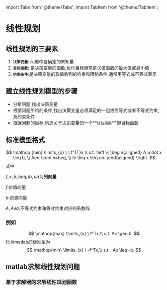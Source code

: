 import Tabs from '@theme/Tabs';
import TabItem from '@theme/TabItem';

# 线性规划
## 线性规划的三要素
1. **`决策变量`**: 问题中要确定的未知量
2. **`目标函数`**: 是决策变量的函数,优化目标通常是求该函数的最大值或最小值
3. **`约束条件`**:是决策变量的取值收到的约束和限制条件,通常用等式或不等式表示
## 建立线性规划模型的步骤
- 分析问题,找出决策变量
- 根据问题所给的条件,找出决策变量必须满足的一组线性等式或者不等式约束,及约束条件
- 根据问题的目标,构造关于决策变量的一个**`线性函数`**,即目标函数

## 标准模型格式

$$
\mathop {min} \limits_{x} \ \  f^{T}x \\
s.t. \left \{
\begin{aligned}
A \cdot x \leq b, \\
Aeq \cdot x=beq, \\
lb \leq x \leq ub.
\end{aligned}
\right.
$$
式中

$f,x,b,beq,lb,ub$为**列向量**

$f$:价值向量

$b$:资源向量

$A,Aeq$:不等式约束和等式约束对应的系数阵

### 例如

$$
\mathop{max} \limits_{x} \ f^Tx,\\
s.t. Ax \geq b.
$$
化为matlab的标准型为
$$
\mathop{min} \limits_{x} \ -f^Tx,\\
s.t. -Ax \leq -b.
$$
## matlab求解线性规划问题
### 基于求解器的求解线性规划函数
```matlab

```
